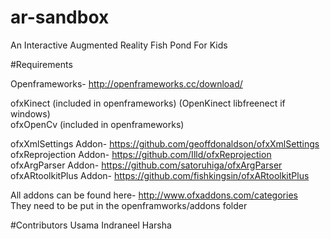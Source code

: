 # ar-sandbox
An Interactive Augmented Reality Fish Pond For Kids


#Requirements

Openframeworks- http://openframeworks.cc/download/

ofxKinect (included in openframeworks) (OpenKinect libfreenect if windows)	
ofxOpenCv (included in openframeworks)

ofxXmlSettings Addon- https://github.com/geoffdonaldson/ofxXmlSettings	
ofxReprojection Addon- https://github.com/Illd/ofxReprojection	
ofxArgParser Addon- https://github.com/satoruhiga/ofxArgParser
ofxARtoolkitPlus Addon- https://github.com/fishkingsin/ofxARtoolkitPlus	

All addons can be found here- http://www.ofxaddons.com/categories	
They need to be put in the openframworks/addons folder

#Contributors 
Usama
Indraneel
Harsha
